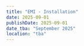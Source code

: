 ```yaml
---
title: "EMI - Installation"
date: 2025-09-01
publishDate: 2025-09-01
date_tba: "September 2025"
location: "tba"
---
```

